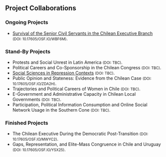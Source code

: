 ## Project Collaborations

### Ongoing Projects 
- [Survival of the Senior Civil Servants in the Chilean Executive Branch](survival-civil-servants.md) <small>(DOI: 10.17605/OSF.IO/WBF6M)</small>.

### Stand-By Projects
- Protests and Social Unrest in Latin America <small>(DOI: TBC)</small>.
- Political Careers and Co-Sponsorship in the Chilean Congress <small>(DOI: TBC)</small>.
- [Social Sciences in Repression Contexts](social-sciences-in-repression.md) <small>(DOI: TBC)</small>.
- Public Opinion and Stateness: Evidence from the Chilean Case <small>(DOI: 10.17605/OSF.IO/ZDA2H)</small>.
- Trajectories and Political Careers of Women in Chile <small>(DOI: TBC)</small>.
- E-Government and Administrative Capacity in Chilean Local Governments <small>(DOI: TBC)</small>.
- Participation, Political Information Consumption and Online Social Network Usage in the Southern Cone <small>(DOI: TBC)</small>.

### Finished Projects
- The Chilean Executive During the Democratic Post-Transition <small>(DOI: 10.17605/OSF.IO/MWYC2)</small>.
- Gaps, Representation, and Elite-Mass Congruence in Chile and Uruguay <small>(DOI: 10.17605/OSF.IO/YSX25)</small>.
